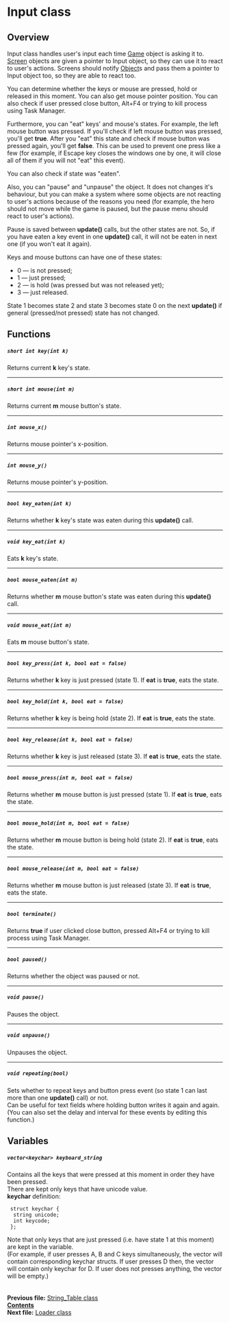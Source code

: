 ﻿# Input class

## Overview

Input class handles user's input each time [Game](05_Game.md) object is asking it to. [Screen](03_Screen.md) objects are given a pointer to Input object, so they can use it to react to user's actions. Screens should notify [Object](04_Object.md)s and pass them a pointer to Input object too, so they are able to react too.

You can determine whether the keys or mouse are pressed, hold or released in this moment. You can also get mouse pointer position. You can also check if user pressed close button, Alt+F4 or trying to kill process using Task Manager.

Furthermore, you can "eat" keys' and mouse's states. For example, the left mouse button was pressed. If you'll check if left mouse button was pressed, you'll get **true**. After you "eat" this state and check if mouse button was pressed again, you'll get **false**. This can be used to prevent one press like a few (for example, if Escape key closes the windows one by one, it will close all of them if you will not "eat" this event).

You can also check if state was "eaten".

Also, you can "pause" and "unpause" the object. It does not changes it's behaviour, but you can make a system where some objects are not reacting to user's actions because of the reasons you need (for example, the hero should not move while the game is paused, but the pause menu should react to user's actions).

Pause is saved between **update()** calls, but the other states are not. So, if you have eaten a key event in one **update()** call, it will not be eaten in next one (if you won't eat it again).

Keys and mouse buttons can have one of these states:
* 0 — is not pressed;
* 1 — just pressed;
* 2 — is hold (was pressed but was not released yet);
* 3 — just released.

State 1 becomes state 2 and state 3 becomes state 0 on the next **update()** if general (pressed/not pressed) state has not changed.

## Functions

##### `short int key(int k)`
Returns current **k** key's state.  

----
##### `short int mouse(int m)`
Returns current **m** mouse button's state.  

----
##### `int mouse_x()`
Returns mouse pointer's x-position.  

----
##### `int mouse_y()`
Returns mouse pointer's y-position.  

----
##### `bool key_eaten(int k)`
Returns whether **k** key's state was eaten during this **update()** call.  

----
##### `void key_eat(int k)`
Eats **k** key's state.  

----
##### `bool mouse_eaten(int m)`
Returns whether **m** mouse button's state was eaten during this **update()** call.  

----
##### `void mouse_eat(int m)`
Eats **m** mouse button's state.  

----
##### `bool key_press(int k, bool eat = false)`
Returns whether **k** key is just pressed (state 1). If **eat** is **true**, eats the state.  

----
##### `bool key_hold(int k, bool eat = false)`
Returns whether **k** key is being hold (state 2). If **eat** is **true**, eats the state.  

----
##### `bool key_release(int k, bool eat = false)`
Returns whether **k** key is just released (state 3). If **eat** is **true**, eats the state.  

----
##### `bool mouse_press(int m, bool eat = false)`
Returns whether **m** mouse button is just pressed (state 1). If **eat** is **true**, eats the state.  

----
##### `bool mouse_hold(int m, bool eat = false)`
Returns whether **m** mouse button is being hold (state 2). If **eat** is **true**, eats the state.  

----
##### `bool mouse_release(int m, bool eat = false)`
Returns whether **m** mouse button is just released (state 3). If **eat** is **true**, eats the state.  

----
##### `bool terminate()`
Returns **true** if user clicked close button, pressed Alt+F4 or trying to kill process using Task Manager.  

----
##### `bool paused()`
Returns whether the object was paused or not.  

----
##### `void pause()`
Pauses the object.  

----
##### `void unpause()`
Unpauses the object.  

----
##### `void repeating(bool)`
Sets whether to repeat keys and button press event (so state 1 can last more than one **update()** call) or not.  
Can be useful for text fields where holding button writes it again and again.  
(You can also set the delay and interval for these events by editing this function.)

## Variables

##### `vector<keychar> keyboard_string`
Contains all the keys that were pressed at this moment in order they have been pressed.  
There are kept only keys that have unicode value.  
**keychar** definition:

     struct keychar {
      string unicode;
      int keycode;
     };

Note that only keys that are just pressed (i.e. have state 1 at this moment) are kept in the variable.  
(For example, if user presses A, B and C keys simultaneously, the vector will contain corresponding keychar structs. If user presses D then, the vector will contain only keychar for D. If user does not presses anything, the vector will be empty.)  
   
   
**Previous file:** [String_Table class](07_String_Table.md)  
**[Contents](00_Contents.md)**  
**Next file:** [Loader class](09_Loader.md)